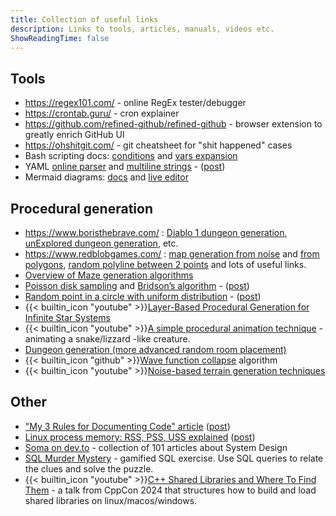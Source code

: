 ```yaml
---
title: Collection of useful links
description: Links to tools, articles, manuals, videos etc.
ShowReadingTime: false
---
```


## Tools

- https://regex101.com/ - online RegEx tester/debugger
- https://crontab.guru/ - cron explainer
- https://github.com/refined-github/refined-github - browser extension to greatly enrich GitHub UI
- https://ohshitgit.com/ - git cheatsheet for "shit happened" cases
- Bash scripting docs: [conditions](https://www.gnu.org/software/bash/manual/bash.html#Bash-Conditional-Expressions) and
  [vars expansion](https://www.gnu.org/software/bash/manual/bash.html#Shell-Parameter-Expansion-1)
- YAML [online parser](https://yaml-online-parser.appspot.com/) and [multiline strings](https://yaml-multiline.info/) - ([post](../posts/2025-09-06-yaml-anchors-multiline-text))
- Mermaid diagrams: [docs](https://mermaid.js.org/syntax/flowchart.html) and [live editor](https://mermaid.live/)

## Procedural generation

- https://www.boristhebrave.com/ :
  [Diablo 1 dungeon generation](https://www.boristhebrave.com/2019/07/14/dungeon-generation-in-diablo-1/),
  [unExplored dungeon generation](https://www.boristhebrave.com/2021/04/10/dungeon-generation-in-unexplored/),
  etc.
- https://www.redblobgames.com/ :
  [map generation from noise](https://www.redblobgames.com/maps/terrain-from-noise/) and
  [from polygons](http://www-cs-students.stanford.edu/~amitp/game-programming/polygon-map-generation/),
  [random polyline between 2 points](https://www.redblobgames.com/maps/noisy-edges/) and
  lots of useful links.
- [Overview of Maze generation algorithms](https://professor-l.github.io/mazes/)
- [Poisson disk sampling](https://bost.ocks.org/mike/algorithms/) and [Bridson’s algorithm](https://sighack.com/post/poisson-disk-sampling-bridsons-algorithm) - ([post](../posts/2024-07-21-evenly-random-points-on-plane))
- [Random point in a circle with uniform distribution](https://www.anderswallin.net/2009/05/uniform-random-points-in-a-circle-using-polar-coordinates/) - ([post](../posts/2024-07-29-random-points-in-circle))
- {{< builtin_icon "youtube" >}}[Layer-Based Procedural Generation for Infinite Star Systems](https://www.youtube.com/watch?v=GJWuVwZO98s)
- {{< builtin_icon "youtube" >}}[A simple procedural animation technique](https://www.youtube.com/watch?v=qlfh_rv6khY) -
  animating a snake/lizzard -like creature.
- [Dungeon generation (more advanced random room placement)](https://www.gamedeveloper.com/programming/procedural-dungeon-generation-algorithm)
- {{< builtin_icon "github" >}}[Wave function collapse](https://github.com/mxgmn/WaveFunctionCollapse) algorithm
- {{< builtin_icon "youtube" >}}[Noise-based terrain generation techniques](https://www.youtube.com/watch?v=QF2Nj1zME40)

## Other

- ["My 3 Rules for Documenting Code" article](https://dev.to/wraith/my-3-rules-for-documenting-code-2f54)
  ([post](../posts/2024-05-26-documenting-code))
- [Linux process memory: RSS, PSS, USS explained](https://stackoverflow.com/questions/22372960/is-this-explanation-about-vss-rss-pss-uss-accurate) ([post](../posts/2024-07-16-linux-process-memory))
- [Soma on dev.to](https://dev.to/somadevtoo) - collection of 101 articles about System Design
- [SQL Murder Mystery](https://mystery.knightlab.com/) - gamified SQL exercise. Use SQL queries to relate the clues and solve the puzzle.
- {{< builtin_icon "youtube" >}}[C++ Shared Libraries and Where To Find Them](https://www.youtube.com/watch?v=Ik3gR65oVsM) - a talk from CppCon 2024
  that structures how to build and load shared libraries on linux/macos/windows.
